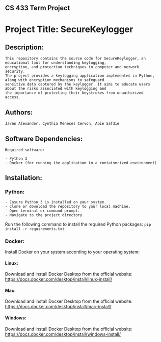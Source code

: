 ## CS 433 Term Project
# Project Title: SecureKeylogger

## Description:
    This repository contains the source code for SecureKeylogger, an educational tool for understanding keylogging,
    encryption, and protection techniques in computer and network   security.
    The project provides a keylogging application implemented in Python, along with encryption mechanisms to safeguard
    sensitive data captured by the keylogger. It aims to educate users about the risks associated with keylogging and
    the importance of protecting their keystrokes from unauthorized access.

## Authors:
    Jaren Alexander, Cynthia Meneses Cervon, Abie Safdie

## Software Dependencies:
    Required software:

    - Python 3
    - Docker (for running the application in a containerized environment)

## Installation:
### Python:
    - Ensure Python 3 is installed on your system.
    - Clone or download the repository to your local machine.
    - Open terminal or command prompt.
    - Navigate to the project directory.
Run the following command to install the required Python packages: `pip install -r requirements.txt`

### Docker:
Install Docker on your system according to your operating system:

####   Linux:
Download and install Docker Desktop from the official website: https://docs.docker.com/desktop/install/linux-install/

####   Mac:
Download and install Docker Desktop from the official website: https://docs.docker.com/desktop/install/mac-install/
      
####   Windows:
Download and install Docker Desktop from the official website: https://docs.docker.com/desktop/install/windows-install/


